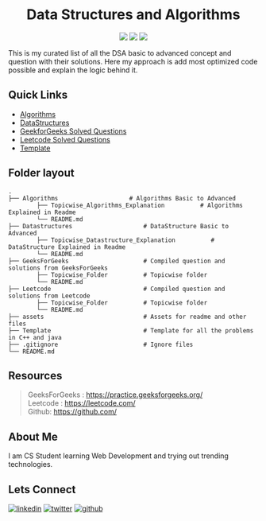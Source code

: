 <div align="center">
  <h1>Data Structures and Algorithms</h1>
</div>   

<p align="center">
<a href="https://github.com/thisiskushal31/Datastructures-and-Algorithms"><img src="https://img.shields.io/github/workflow/status/dwyl/auth_plug/Elixir%20CI?label=build&style=flat-square&logo=github"></a>
<a href="https://github.com/thisiskushal31/Datastructures-and-Algorithms"><img src="https://img.shields.io/badge/License-MIT-blue.svg"></a>
<a href="hhttps://github.com/thisiskushal31/Datastructures-and-Algorithms"><img src="https://img.shields.io/badge/Maintained%3F-yes-green.svg"></a>
</p>   

This is my curated list of all the DSA basic to advanced concept and question with their solutions. Here my approach is add most optimized code possible and explain the logic behind it.

## Quick Links 

- [Algorithms](https://github.com/thisiskushal31/Datastructures-and-Algorithms/tree/main/Algorithms)
- [DataStructures](https://github.com/thisiskushal31/Datastructures-and-Algorithms/tree/main/DataStructures)
- [GeekforGeeks Solved Questions](https://github.com/thisiskushal31/Datastructures-and-Algorithms/tree/main/GeekforGeeks)
- [Leetcode Solved Questions](https://github.com/thisiskushal31/Datastructures-and-Algorithms/tree/main/Leetcode)
- [Template](https://github.com/thisiskushal31/Datastructures-and-Algorithms/tree/main/Template)

## Folder layout

    .
    ├── Algorithms                    # Algorithms Basic to Advanced
            ├── Topicwise_Algorithms_Explanation          # Algorithms Explained in Readme
            └── README.md     
    ├── Datastructures                    # DataStructure Basic to Advanced
            ├── Topicwise_Datastructure_Explanation          # DataStructure Explained in Readme
            └── README.md      
    ├── GeeksForGeeks                     # Compiled question and solutions from GeeksForGeeks
            ├── Topicwise_Folder          # Topicwise folder
            └── README.md
    ├── Leetcode                          # Compiled question and solutions from Leetcode
            ├── Topicwise_Folder          # Topicwise folder
            └── README.md
    ├── assets                            # Assets for readme and other files
    ├── Template                          # Template for all the problems in C++ and java
    ├── .gitignore                        # Ignore files                   
    └── README.md

## Resources 

> GeeksForGeeks : https://practice.geeksforgeeks.org/    
> Leetcode : https://leetcode.com/    
> Github: https://github.com/    


## About Me

I am CS Student learning Web Development and trying out trending technologies.             

## Lets Connect
[![linkedin](https://img.shields.io/badge/linkedin-0A66C2?style=for-the-badge&logo=linkedin&logoColor=white)](https://www.linkedin.com/in/thisiskushalgupta/)
[![twitter](https://img.shields.io/badge/twitter-1DA1F2?style=for-the-badge&logo=twitter&logoColor=white)](https://twitter.com/thisis_kushal)
[![github](https://img.shields.io/badge/github-3d4653?style=for-the-badge&logo=github&logoColor=white)](https://github.com/thisiskushal31/)
